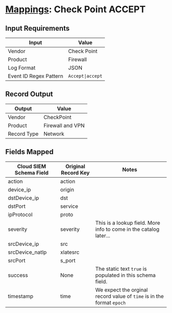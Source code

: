 # [Mappings](README.md): Check Point ACCEPT

## Input Requirements

|Input|Value|
|-----|-----|
|Vendor|Check Point|
|Product|Firewall|
|Log Format|JSON|
|Event ID Regex Pattern|`Accept\|accept`|

## Record Output

|Output|Value|
|------|-----|
|Vendor|CheckPoint|
|Product|Firewall and VPN|
|Record Type|Network|

## Fields Mapped

|Cloud SIEM Schema Field|Original Record Key|Notes|
|-----------------------|-------------------|-----|
|action|action||
|device_ip|origin||
|dstDevice_ip|dst||
|dstPort|service||
|ipProtocol|proto||
|severity|severity|This is a lookup field. More info to come in the catalog later...|
|srcDevice_ip|src||
|srcDevice_natIp|xlatesrc||
|srcPort|s_port||
|success|None|The static text `true` is populated in this schema field.|
|timestamp|time|We expect the orginal record value of `time` is in the format `epoch`|

